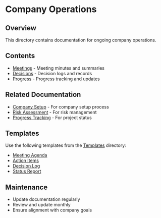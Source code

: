 # Company Operations

## Overview
This directory contains documentation for ongoing company operations.

## Contents
- [Meetings](meetings/README.md) - Meeting minutes and summaries
- [Decisions](decisions/README.md) - Decision logs and records
- [Progress](progress/README.md) - Progress tracking and updates

## Related Documentation
- [Company Setup](../../setup/README.md) - For company setup process
- [Risk Assessment](../../setup/08_risk-assessment.md) - For risk management
- [Progress Tracking](../../setup/00_progress-tracking.md) - For project status

## Templates
Use the following templates from the [Templates](../../../templates/) directory:
- [Meeting Agenda](../../../templates/meetings/agenda.md)
- [Action Items](../../../templates/meetings/action-items.md)
- [Decision Log](../../../templates/meetings/decision-log.md)
- [Status Report](../../../templates/project/status-report.md)

## Maintenance
- Update documentation regularly
- Review and update monthly
- Ensure alignment with company goals 